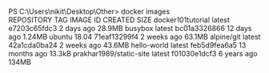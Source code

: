 PS C:\Users\nikit\Desktop\Other> docker images       
REPOSITORY                TAG       IMAGE ID       CREATED         SIZE
docker101tutorial         latest    e7203c65fdc3   2 days ago      28.9MB
busybox                   latest    bc01a3326866   12 days ago     1.24MB
ubuntu                    18.04     71eaf13299f4   2 weeks ago     63.1MB
alpine/git                latest    42a1cda0ba24   2 weeks ago     43.6MB
hello-world               latest    feb5d9fea6a5   13 months ago   13.3kB
prakhar1989/static-site   latest    f01030e1dcf3   6 years ago     134MB
